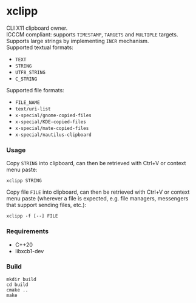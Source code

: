 # xclipp

CLI X11 clipboard owner.  
ICCCM compliant: supports `TIMESTAMP`, `TARGETS` and `MULTIPLE` targets.  
Supports large strings by implementing `INCR` mechanism.  
Supported textual formats:  

- `TEXT`
- `STRING`
- `UTF8_STRING`
- `C_STRING`

Supported file formats:

- `FILE_NAME`
- `text/uri-list`
- `x-special/gnome-copied-files`
- `x-special/KDE-copied-files`
- `x-special/mate-copied-files`
- `x-special/nautilus-clipboard`

### Usage

Copy `STRING` into clipboard, can then be retrieved with Ctrl+V or context menu paste:

```
xclipp STRING
```

Copy file `FILE` into clipboard, can then be retrieved with Ctrl+V or context menu paste (wherever a file is expected, e.g. file managers, messengers that support sending files, etc.):

```
xclipp -f [--] FILE
```

### Requirements

- C++20
- libxcb1-dev

### Build

```
mkdir build
cd build
cmake ..
make
```

